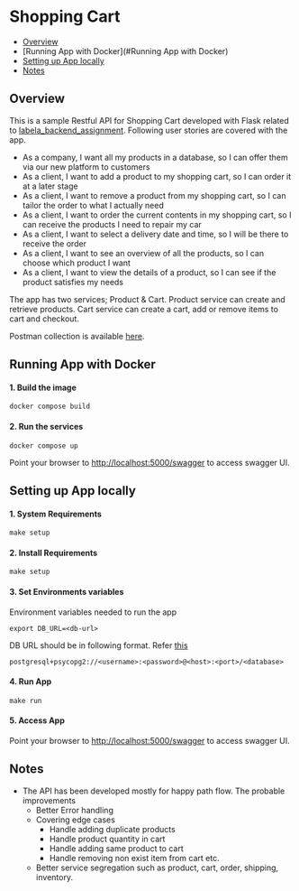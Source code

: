 # Shopping Cart

- [Overview](#Overview)<br/>
- [Running App with Docker](#Running App with Docker)<br/>
- [Setting up App locally](#Setting-up-App-locally)<br/>
- [Notes](#Notes)<br/>


## Overview

This is a sample Restful API for Shopping Cart developed with Flask related to [labela_backend_assignment](https://github.com/LabelA/labela_backend_assignment).
Following user stories are covered with the app.

* As a company, I want all my products in a database, so I can offer them via our new platform to customers
* As a client, I want to add a product to my shopping cart, so I can order it at a later stage
* As a client, I want to remove a product from my shopping cart, so I can tailor the order to what I actually need
* As a client, I want to order the current contents in my shopping cart, so I can receive the products I need to repair my car
* As a client, I want to select a delivery date and time, so I will be there to receive the order
* As a client, I want to see an overview of all the products, so I can choose which product I want
* As a client, I want to view the details of a product, so I can see if the product satisfies my needs

The app has two services; Product & Cart. 
Product service can create and retrieve products. Cart service can create a cart, add or remove items to cart and checkout.

Postman collection is available [here](./resorces/postman_collection.json).

## Running App with Docker

#### 1. Build the image

```shell
docker compose build
```

#### 2. Run the services

```shell
docker compose up
```
Point your browser to [http://localhost:5000/swagger](http://localhost:5000/swagger) to access swagger UI.


## Setting up App locally

#### 1. System Requirements

```shell
make setup
```

#### 2. Install Requirements

```shell
make setup
```

#### 3. Set Environments variables

Environment variables needed to run the app
```shell
export DB_URL=<db-url>
```
DB URL should be in following format. Refer [this](https://docs.sqlalchemy.org/en/20/core/engines.html#postgresql)

```
postgresql+psycopg2://<username>:<password>@<host>:<port>/<database>
```

#### 4. Run App
```shell
make run
```

#### 5. Access App

Point your browser to [http://localhost:5000/swagger](http://localhost:5000/swagger) to access swagger UI.


## Notes

* The API has been developed mostly for happy path flow. The probable improvements
  * Better Error handling
  * Covering edge cases
    * Handle adding duplicate products
    * Handle product quantity in cart
    * Handle adding same product to cart
    * Handle removing non exist item from cart etc.
  * Better service segregation such as product, cart, order, shipping, inventory.